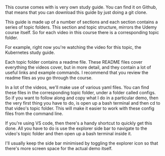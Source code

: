 This course comes with is very own study guide. You can find it on Github, that means that you can download this  guide by just doing a git clone. 

This guide is made up of a number of sections and each section contains a series of topic folders. This section and topic structure, mirrors the Udemy course itself. So for each video in this course there is a corresponding topic folder. 

For example, right now you're watching the video for this topic, the Kubernetes study guide. 

Each topic folder contains a readme file. These README files cover everything the videos cover, but in more detail, and they contain a lot of useful links and example commands. I recommend that you review the readme files as you go through the course.

In a lot of the videos, we'll make use of various yaml files. You can find these files in the corresponding topic folder, under a folder called configs. So if you want to follow along and copy what I do in a particular demo, then the very first thing you have to do, is open up a bash terminal and then cd to that video's topic folder. This will make it easier to work with these config files from the command line. 

If you're using VS code, then there's a handy shortcut to quickly get this done. All you have to do is use the explorer side bar to navigate to the video's topic folder and then open up a bash terminal inside it.

I'll usually keep the side bar minimised by toggling the explorer icon so that there's more screen space for the actual demo itself. 